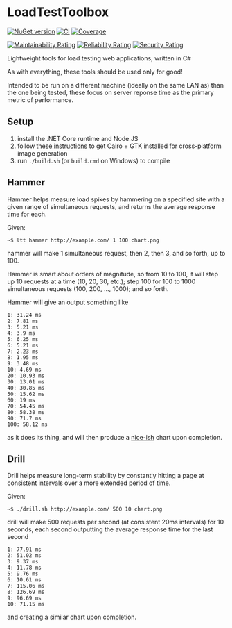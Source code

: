 # LoadTestToolbox

[![NuGet version](https://badge.fury.io/nu/LoadTestToolbox.svg)](https://badge.fury.io/nu/LoadTestToolbox)
[![CI](https://github.com/ecoAPM/LoadTestToolbox/actions/workflows/CI.yml/badge.svg)](https://github.com/ecoAPM/LoadTestToolbox/actions/workflows/CI.yml)
[![Coverage](https://sonarcloud.io/api/project_badges/measure?project=ecoAPM_LoadTestToolbox&metric=coverage)](https://sonarcloud.io/dashboard?id=ecoAPM_LoadTestToolbox)

[![Maintainability Rating](https://sonarcloud.io/api/project_badges/measure?project=ecoAPM_LoadTestToolbox&metric=sqale_rating)](https://sonarcloud.io/dashboard?id=ecoAPM_LoadTestToolbox)
[![Reliability Rating](https://sonarcloud.io/api/project_badges/measure?project=ecoAPM_LoadTestToolbox&metric=reliability_rating)](https://sonarcloud.io/dashboard?id=ecoAPM_LoadTestToolbox)
[![Security Rating](https://sonarcloud.io/api/project_badges/measure?project=ecoAPM_LoadTestToolbox&metric=security_rating)](https://sonarcloud.io/dashboard?id=ecoAPM_LoadTestToolbox)

Lightweight tools for load testing web applications, written in C#

As with everything, these tools should be used only for good!

Intended to be run on a different machine (ideally on the same LAN as) than the one being tested, these focus on server reponse time as the primary metric of performance.

## Setup

1. install the .NET Core runtime and Node.JS
1. follow [these instructions](https://github.com/Automattic/node-canvas#installation) to get Cairo + GTK installed for cross-platform image generation
1. run `./build.sh` (or `build.cmd` on Windows) to compile

## Hammer

Hammer helps measure load spikes by hammering on a specified site with a given range of simultaneous requests, and returns the average response time for each.

Given:

   `~$ ltt hammer http://example.com/ 1 100 chart.png`

hammer will make 1 simultaneous request, then 2, then 3, and so forth, up to 100.

Hammer is smart about orders of magnitude, so from 10 to 100, it will step up 10 requests at a time (10, 20, 30, etc.); step 100 for 100 to 1000 simultaneous requests (100, 200, ..., 1000); and so forth.

Hammer will give an output something like 

    1: 31.24 ms
    2: 7.81 ms
    3: 5.21 ms
    4: 3.9 ms
    5: 6.25 ms
    6: 5.21 ms
    7: 2.23 ms
    8: 1.95 ms
    9: 3.48 ms
    10: 4.69 ms
    20: 10.93 ms
    30: 13.01 ms
    40: 30.85 ms
    50: 15.62 ms
    60: 19 ms
    70: 54.45 ms
    80: 58.38 ms
    90: 71.7 ms
    100: 58.12 ms

as it does its thing, and will then produce a [nice-ish](https://github.com/stevedesmond-ca/LoadTestToolbox/issues/1) chart upon completion.

## Drill

Drill helps measure long-term stability by constantly hitting a page at consistent intervals over a more extended period of time.

Given:

   `~$ ./drill.sh http://example.com/ 500 10 chart.png`
    
drill will make 500 requests per second (at consistent 20ms intervals) for 10 seconds, each second outputting the average response time for the last second

    1: 77.91 ms
    2: 51.02 ms
    3: 9.37 ms
    4: 11.78 ms
    5: 9.76 ms
    6: 10.61 ms
    7: 115.06 ms
    8: 126.69 ms
    9: 96.69 ms
    10: 71.15 ms
    
and creating a similar chart upon completion.
